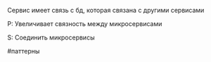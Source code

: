 Сервис имеет связь с бд, которая связана с другими сервисами

P: Увеличивает связность между микросервисами

S: Соединить микросервисы

#паттерны